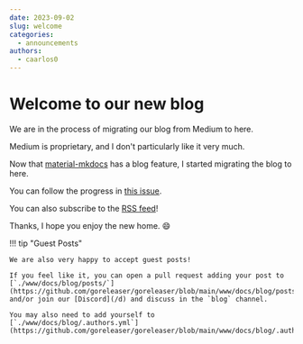 ```yaml
---
date: 2023-09-02
slug: welcome
categories:
  - announcements
authors:
  - caarlos0
---
```


# Welcome to our new blog

We are in the process of migrating our blog from Medium to here.

<!-- more -->

Medium is proprietary, and I don't particularly like it very much.

Now that [material-mkdocs][] has a blog feature, I started migrating the blog to
here.

You can follow the progress in [this issue](https://github.com/goreleaser/goreleaser/issues/3503).

You can also subscribe to the [RSS feed](/feed_rss_created.xml)!

Thanks, I hope you enjoy the new home. 😄

[material-mkdocs]: https://squidfunk.github.io/mkdocs-material/

!!! tip "Guest Posts"

    We are also very happy to accept guest posts!

    If you feel like it, you can open a pull request adding your post to
    [`./www/docs/blog/posts/`](https://github.com/goreleaser/goreleaser/blob/main/www/docs/blog/posts/),
    and/or join our [Discord](/d) and discuss in the `blog` channel.

    You may also need to add yourself to
    [`./www/docs/blog/.authors.yml`](https://github.com/goreleaser/goreleaser/blob/main/www/docs/blog/.authors.yml).
